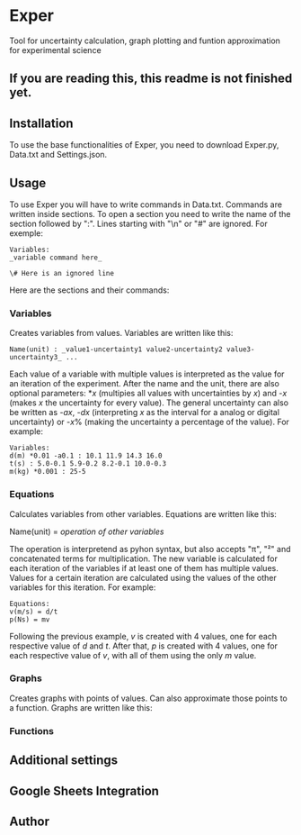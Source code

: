 # Exper
Tool for uncertainty calculation, graph plotting and funtion approximation for experimental science

## If you are reading this, this readme is not finished yet.

## Installation
To use the base functionalities of Exper, you need to download Exper.py, Data.txt and Settings.json.

## Usage
To use Exper you will have to write commands in Data.txt. Commands are written inside sections. To open a section you need to write the name of the section followed by ":". Lines starting with "\n" or "#" are ignored. For exemple:
```
Variables:
_variable command here_

\# Here is an ignored line
```
Here are the sections and their commands:

### Variables
Creates variables from values. Variables are written like this:
```
Name(unit) : _value1-uncertainty1 value2-uncertainty2 value3-uncertainty3_ ...
```
Each value of a variable with multiple values is interpreted as the value for an iteration of the experiment.
After the name and the unit, there are also optional parameters: *_x_ (multipies all values with uncertainties by _x_) and -_x_ (makes _x_ the uncertainty for every value). The general uncertainty can also be written as -_ax_, -_dx_ (interpreting _x_ as the interval for a analog or digital uncertainty) or -_x_% (making the uncertainty a percentage of the value). For example:
```
Variables:
d(m) *0.01 -a0.1 : 10.1 11.9 14.3 16.0
t(s) : 5.0-0.1 5.9-0.2 8.2-0.1 10.0-0.3
m(kg) *0.001 : 25-5
```
### Equations
Calculates variables from other variables. Equations are written like this:

Name(unit) = _operation of other variables_

The operation is interpretend as pyhon syntax, but also accepts "π", "²" and concatenated terms for multiplication.
The new variable is calculated for each iteration of the variables if at least one of them has multiple values. Values for a certain iteration are calculated using the values of the other variables for this iteration. For example:
```
Equations:
v(m/s) = d/t
p(Ns) = mv
```
Following the previous example, _v_ is created with 4 values, one for each respective value of _d_ and _t_. After that, _p_ is created with 4 values, one for each respective value of _v_, with all of them using the only _m_ value.

### Graphs
Creates graphs with points of values. Can also approximate those points to a function. Graphs are written like this:



### Functions

## Additional settings

## Google Sheets Integration

## Author
